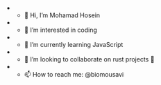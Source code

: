 - - 👋 Hi, I’m Mohamad Hosein 
- - 👀 I’m interested in coding 
- - 🌱 I’m currently learning JavaScript 
- - 💞️ I’m looking to collaborate on rust projects 👀 
- - 📫 How to reach me: @biomousavi
